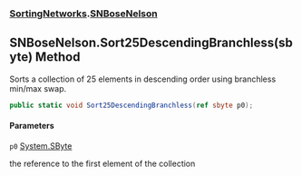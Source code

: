 ### [SortingNetworks](SortingNetworks.md 'SortingNetworks').[SNBoseNelson](SortingNetworks.SNBoseNelson.md 'SortingNetworks.SNBoseNelson')

## SNBoseNelson.Sort25DescendingBranchless(sbyte) Method

Sorts a collection of 25 elements in descending order using branchless min/max swap.

```csharp
public static void Sort25DescendingBranchless(ref sbyte p0);
```
#### Parameters

<a name='SortingNetworks.SNBoseNelson.Sort25DescendingBranchless(sbyte).p0'></a>

`p0` [System.SByte](https://docs.microsoft.com/en-us/dotnet/api/System.SByte 'System.SByte')

the reference to the first element of the collection